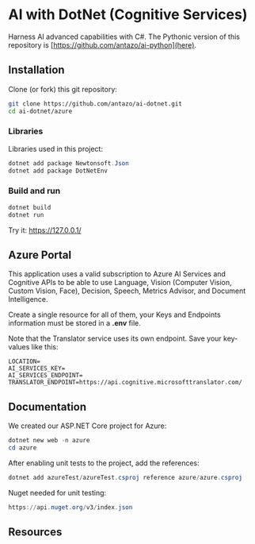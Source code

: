 # AI with DotNet (Cognitive Services)

Harness AI advanced capabilities with C#. The Pythonic version of this repository is [https://github.com/antazo/ai-python](here).

## Installation

Clone (or fork) this git repository:

```bash
git clone https://github.com/antazo/ai-dotnet.git
cd ai-dotnet/azure
```

### Libraries

Libraries used in this project:

```powershell
dotnet add package Newtonsoft.Json
dotnet add package DotNetEnv
```

### Build and run

```powershell
dotnet build
dotnet run
```

Try it: <https://127.0.0.1/>

## Azure Portal

This application uses a valid subscription to Azure AI Services and Cognitive APIs to be able to use Language, Vision (Computer Vision, Custom Vision, Face), Decision, Speech, Metrics Advisor, and Document Intelligence.

Create a single resource for all of them, your Keys and Endpoints information must be stored in a **.env** file.

Note that the Translator service uses its own endpoint. Save your key-values like this:

```plaintext
LOCATION=
AI_SERVICES_KEY=
AI_SERVICES_ENDPOINT=
TRANSLATOR_ENDPOINT=https://api.cognitive.microsofttranslator.com/
```

## Documentation

We created our ASP.NET Core project for Azure:

```powershell
dotnet new web -n azure
cd azure
```

After enabling unit tests to the project, add the references:

```powershell
dotnet add azureTest/azureTest.csproj reference azure/azure.csproj
```

Nuget needed for unit testing:

```powershell
https://api.nuget.org/v3/index.json
```

## Resources
